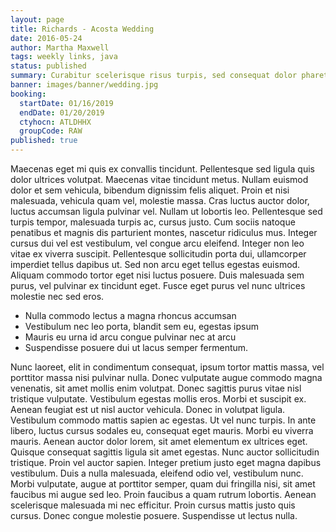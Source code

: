```yaml
---
layout: page
title: Richards - Acosta Wedding
date: 2016-05-24
author: Martha Maxwell
tags: weekly links, java
status: published
summary: Curabitur scelerisque risus turpis, sed consequat dolor pharetra a.
banner: images/banner/wedding.jpg
booking:
  startDate: 01/16/2019
  endDate: 01/20/2019
  ctyhocn: ATLDHHX
  groupCode: RAW
published: true
---
```

Maecenas eget mi quis ex convallis tincidunt. Pellentesque sed ligula quis dolor ultrices volutpat. Maecenas vitae tincidunt metus. Nullam euismod dolor et sem vehicula, bibendum dignissim felis aliquet. Proin et nisi malesuada, vehicula quam vel, molestie massa. Cras luctus auctor dolor, luctus accumsan ligula pulvinar vel. Nullam ut lobortis leo.
Pellentesque sed turpis tempor, malesuada turpis ac, cursus justo. Cum sociis natoque penatibus et magnis dis parturient montes, nascetur ridiculus mus. Integer cursus dui vel est vestibulum, vel congue arcu eleifend. Integer non leo vitae ex viverra suscipit. Pellentesque sollicitudin porta dui, ullamcorper imperdiet tellus dapibus ut. Sed non arcu eget tellus egestas euismod. Aliquam commodo tortor eget nisi luctus posuere. Duis malesuada sem purus, vel pulvinar ex tincidunt eget. Fusce eget purus vel nunc ultrices molestie nec sed eros.

* Nulla commodo lectus a magna rhoncus accumsan
* Vestibulum nec leo porta, blandit sem eu, egestas ipsum
* Mauris eu urna id arcu congue pulvinar nec at arcu
* Suspendisse posuere dui ut lacus semper fermentum.

Nunc laoreet, elit in condimentum consequat, ipsum tortor mattis massa, vel porttitor massa nisi pulvinar nulla. Donec vulputate augue commodo magna venenatis, sit amet mollis enim volutpat. Donec sagittis purus vitae nisl tristique vulputate. Vestibulum egestas mollis eros. Morbi et suscipit ex. Aenean feugiat est ut nisl auctor vehicula. Donec in volutpat ligula. Vestibulum commodo mattis sapien ac egestas. Ut vel nunc turpis.
In ante libero, luctus cursus sodales eu, consequat eget mauris. Morbi eu viverra mauris. Aenean auctor dolor lorem, sit amet elementum ex ultrices eget. Quisque consequat sagittis ligula sit amet egestas. Nunc auctor sollicitudin tristique. Proin vel auctor sapien. Integer pretium justo eget magna dapibus vestibulum. Duis a nulla malesuada, eleifend odio vel, vestibulum nunc. Morbi vulputate, augue at porttitor semper, quam dui fringilla nisi, sit amet faucibus mi augue sed leo. Proin faucibus a quam rutrum lobortis. Aenean scelerisque malesuada mi nec efficitur. Proin cursus mattis justo quis cursus. Donec congue molestie posuere. Suspendisse ut lectus nulla.
